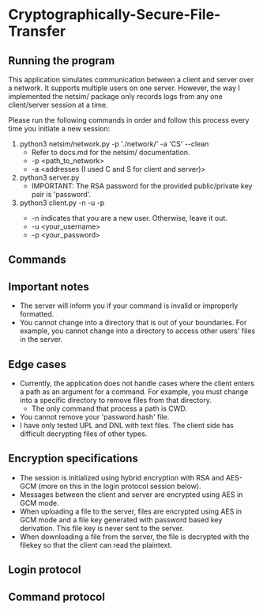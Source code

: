 # Cryptographically-Secure-File-Transfer

## Running the program
This application simulates communication between a client and server over a network. It supports multiple users on one server. However, the way I implemented the netsim/ package only records logs from any one client/server session at a time. 

Please run the following commands in order and follow this process every time you initiate a new session:
1. python3 netsim/network.py -p './network/' -a 'CS' --clean
	- Refer to docs.md for the netsim/ documentation.
    - -p <path_to_network>
    - -a <addresses (I used C and S for client and server)>
2. python3 server.py
	- IMPORTANT: The RSA password for the provided public/private key pair is 'password'.
3. python3 client.py -n -u <username> -p <password>
	- -n indicates that you are a new user. Otherwise, leave it out.
    - -u <your_username>
    - -p <your_password>

## Commands

## Important notes
- The server will inform you if your command is invalid or improperly formatted.
- You cannot change into a directory that is out of your boundaries. For example, you cannot change into a directory to access other users' files in the server.

## Edge cases
- Currently, the application does not handle cases where the client enters a path as an argument for a command. For example, you must change into a specific directory to remove files from that directory. 
	- The only command that process a path is CWD. 
- You cannot remove your 'password.hash' file.
- I have only tested UPL and DNL with text files. The client side has difficult decrypting files of other types.

## Encryption specifications
- The session is initialized using hybrid encryption with RSA and AES-GCM (more on this in the login protocol session below).
- Messages between the client and server are encrypted using AES in GCM mode. 
- When uploading a file to the server, files are encrypted using AES in GCM mode and a file key generated with password based key derivation. This file key is never sent to the server. 
- When downloading a file from the server, the file is decrypted with the filekey so that the client can read the plaintext.

## Login protocol

## Command protocol